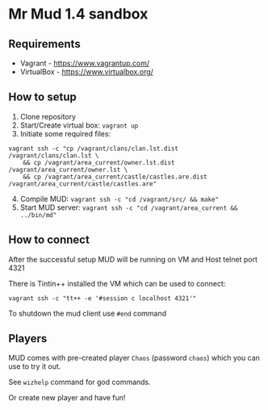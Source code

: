 # Mr Mud 1.4 sandbox

## Requirements

* Vagrant - https://www.vagrantup.com/
* VirtualBox - https://www.virtualbox.org/

## How to setup

1. Clone repository
2. Start/Create virtual box: `vagrant up`
3. Initiate some required files:
```
vagrant ssh -c "cp /vagrant/clans/clan.lst.dist /vagrant/clans/clan.lst \
    && cp /vagrant/area_current/owner.lst.dist /vagrant/area_current/owner.lst \
    && cp /vagrant/area_current/castle/castles.are.dist /vagrant/area_current/castle/castles.are"
```
4. Compile MUD: `vagrant ssh -c "cd /vagrant/src/ && make"`
5. Start MUD server: `vagrant ssh -c "cd /vagrant/area_current && ../bin/md"`

## How to connect

After the successful setup MUD will be running on VM and Host telnet port 4321

There is Tintin++ installed the VM which can be used to connect:
```
vagrant ssh -c "tt++ -e '#session c localhost 4321'"
```

To shutdown the mud client use `#end` command

## Players

MUD comes with pre-created player `Chaos` (password `chaos`) which you can use to try it out.

See `wizhelp` command for god commands.

Or create new player and have fun!